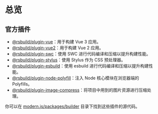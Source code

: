 # 总览

## 官方插件

- [@rsbuild/plugin-vue](/plugins/list/plugin-vue.html)：用于构建 Vue 3 应用。
- [@rsbuild/plugin-vue2](/plugins/list/plugin-vue2.html)：用于构建 Vue 2 应用。
- [@rsbuild/plugin-swc](/plugins/list/plugin-swc.html)：使用 SWC 进行代码编译和压缩以提升构建性能。
- [@rsbuild/plugin-stylus](/plugins/list/plugin-stylus.html)：使用 Stylus 作为 CSS 预处理器。
- [@rsbuild/plugin-esbuild](/plugins/list/plugin-esbuild.html)：使用 esbuild 进行代码编译和压缩以提升构建性能。
- [@rsbuild/plugin-node-polyfill](/plugins/list/plugin-node-polyfill.html)：注入 Node 核心模块在浏览器端的 Polyfills。
- [@rsbuild/plugin-image-compress](/plugins/list/plugin-image-compress.html)：将项目中用到的图片资源进行压缩处理。

你可以在 [modern.js/packages/builder](https://github.com/web-infra-dev/modern.js/tree/main/packages/builder) 目录下找到这些插件的源代码。
